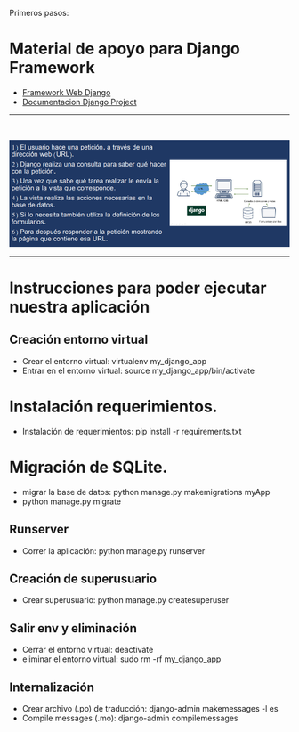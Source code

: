 Primeros pasos:
# Material de apoyo para Django Framework
- [Framework Web Django](https://developer.mozilla.org/es/docs/Learn/Server-side/Django)
- [Documentacion Django Project](https://www.djangoproject.com/)

--- 
<br>

![Django](media/Django.png)

---

# Instrucciones para poder ejecutar nuestra aplicación
## Creación entorno virtual
- Crear el entorno virtual: virtualenv my_django_app
- Entrar en el entorno virtual: source my_django_app/bin/activate

# Instalación requerimientos.
- Instalación de requerimientos: pip install -r requirements.txt    

# Migración de SQLite.
- migrar la base de datos: python manage.py makemigrations myApp
- python manage.py migrate

## Runserver
- Correr la aplicación: python manage.py runserver

## Creación de superusuario
- Crear superusuario: python manage.py createsuperuser

## Salir env y eliminación
- Cerrar el entorno virtual: deactivate
- eliminar el entorno virtual: sudo rm -rf my_django_app

## Internalización
- Crear archivo (.po) de traducción: django-admin makemessages -l es
- Compile messages (.mo): django-admin compilemessages

